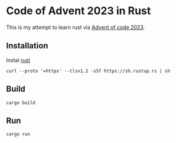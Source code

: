 # Code of Advent 2023 in Rust

This is my attempt to learn rust via [Advent of code 2023](https://adventofcode.com/2023).

## Installation

Instal [rust](https://www.rust-lang.org/tools/install)

```shell
curl --proto '=https' --tlsv1.2 -sSf https://sh.rustup.rs | sh
```

## Build

```shell
cargo build
```

## Run

```shell
cargo run
```
